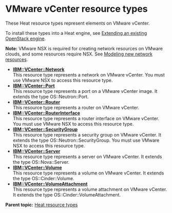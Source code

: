 # VMware vCenter resource types

These Heat resource types represent elements on VMware vCenter.

To install these types into a Heat engine, see [Extending an existing OpenStack engine](../../com.ibm.udeploy.install.doc/topics/extending_an_engine_for_openstack.md).

**Note:** VMware NSX is required for creating network resources on VMware clouds, and some resources require NSX. See [Modeling new network resources](../../com.ibm.edt.doc/topics/blueprint_network_create.md#).

-   **[IBM::VCenter::Network](../../com.ibm.edt.heat.reference.doc/topics/res_ibm_vc_network.md)**  
This resource type represents a network on VMware vCenter. You must use VMware NSX to access this resource type.
-   **[IBM::VCenter::Port](../../com.ibm.edt.heat.reference.doc/topics/res_ibm_vc_port.md)**  
This resource type represents a port on a VMware vCenter image. It extends the type OS::Neutron::Port.
-   **[IBM::VCenter::Router](../../com.ibm.edt.heat.reference.doc/topics/res_ibm_vc_router.md)**  
This resource type represents a router on VMware vCenter.
-   **[IBM::VCenter::RouterInterface](../../com.ibm.edt.heat.reference.doc/topics/res_ibm_vc_routerinterface.md)**  
This resource type represents a router interface on VMware vCenter. You must use VMware NSX to access this resource type.
-   **[IBM::VCenter::SecurityGroup](../../com.ibm.edt.heat.reference.doc/topics/res_ibm_vc_securitygroup.md)**  
This resource type represents a security group on VMware vCenter. It extends the type OS::Neutron::SecurityGroup. You must use VMware NSX to access this resource type.
-   **[IBM::VCenter::Server](../../com.ibm.edt.heat.reference.doc/topics/res_ibm_vc_server.md)**  
This resource type represents a server on VMware vCenter. It extends the type OS::Nova::Server.
-   **[IBM::VCenter::Volume](../../com.ibm.edt.heat.reference.doc/topics/res_ibm_vc_volume.md)**  
This resource type represents a volume on VMware vCenter. It extends the type OS::Cinder::Volume.
-   **[IBM::VCenter::VolumeAttachment](../../com.ibm.edt.heat.reference.doc/topics/res_ibm_vc_volumeAttachment.md)**  
This resource type represents a volume attachment on VMware vCenter. It extends the type OS::Cinder::VolumeAttachment.

**Parent topic:** [Heat resource types](../../com.ibm.edt.heat.reference.doc/topics/ref_heat_types_ov.md)

